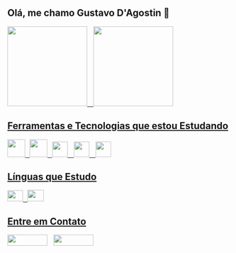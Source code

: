 ## Olá, me chamo Gustavo D'Agostin 👋
<div>
  <a href="https://github.com/GustavoDAgostinZanelato">
  <img  height="180em" src="https://github-readme-stats.vercel.app/api/top-langs/?username=GustavoDAgostinZanelato&layout=compact&theme=dracula&show_icons=true" />⠀
  <img loading="lazy" height="180em" src="https://github-readme-stats.vercel.app/api?username=GustavoDAgostinZanelato&show_icons=true&theme=dracula&include_all_commits=true&count_private=true"/>
</div>

## Ferramentas e Tecnologias que estou Estudando

<img src="https://cdn.jsdelivr.net/gh/devicons/devicon/icons/python/python-original.svg" width="40" height="40"/>⠀<img src="https://cdn.jsdelivr.net/gh/devicons/devicon/icons/arduino/arduino-original-wordmark.svg" width="40" height="40"/>⠀<img src= "https://cdn.jsdelivr.net/gh/devicons/devicon/icons/html5/html5-plain.svg" width="35" height="35"/>
⠀<img src= "https://cdn.jsdelivr.net/gh/devicons/devicon/icons/unity/unity-original.svg" width="35" height="35"/>
⠀<img src= "https://cdn.jsdelivr.net/gh/devicons/devicon/icons/mysql/mysql-original.svg" width="35" height="35"/>

## Línguas que Estudo

<img src="https://cdn.britannica.com/82/682-004-F0B47FCB/Flag-France.jpg" width="35" height="25"/>⠀<img src="https://www.freepnglogos.com/uploads/american-flag-png/simple-american-flag-16.png" width="37" height="26"/>

## Entre em Contato
<a href = "mailto:gustavodagostinzanelato0@gmail.com"><img loading="lazy" width="90" height="25" src="https://img.shields.io/badge/Gmail-D14836?style=for-the-badge&logo=gmail&logoColor=white" target="_blank"></a>⠀
<a href="https://www.instagram.com/gustavo_dagostin/?next=%2F" target="_blank"><img loading="lazy" width="90" height="25"
src="https://img.shields.io/badge/-Instagram-%23E4405F?style=for-thebadge&logo=instagram&logoColor=white" target="_blank"></a> 


